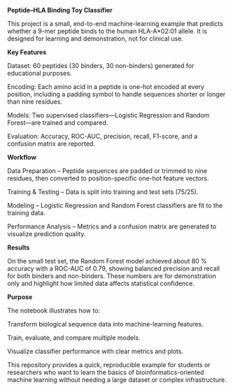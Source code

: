 **Peptide–HLA Binding Toy Classifier**

This project is a small, end-to-end machine-learning example that predicts whether a 9-mer peptide binds to the human HLA-A*02:01 allele.
It is designed for learning and demonstration, not for clinical use.

**Key Features**

Dataset: 60 peptides (30 binders, 30 non-binders) generated for educational purposes.

Encoding: Each amino acid in a peptide is one-hot encoded at every position, including a padding symbol to handle sequences shorter or longer than nine residues.

Models: Two supervised classifiers—Logistic Regression and Random Forest—are trained and compared.

Evaluation: Accuracy, ROC-AUC, precision, recall, F1-score, and a confusion matrix are reported.

**Workflow**

Data Preparation – Peptide sequences are padded or trimmed to nine residues, then converted to position-specific one-hot feature vectors.

Training & Testing – Data is split into training and test sets (75/25).

Modeling – Logistic Regression and Random Forest classifiers are fit to the training data.

Performance Analysis – Metrics and a confusion matrix are generated to visualize prediction quality.

**Results**

On the small test set, the Random Forest model achieved about 80 % accuracy with a ROC-AUC of 0.79, showing balanced precision and recall for both binders and non-binders.
These numbers are for demonstration only and highlight how limited data affects statistical confidence.

**Purpose**

The notebook illustrates how to:

Transform biological sequence data into machine-learning features.

Train, evaluate, and compare multiple models.

Visualize classifier performance with clear metrics and plots.

This repository provides a quick, reproducible example for students or researchers who want to learn the basics of bioinformatics-oriented machine learning without needing a large dataset or complex infrastructure.
